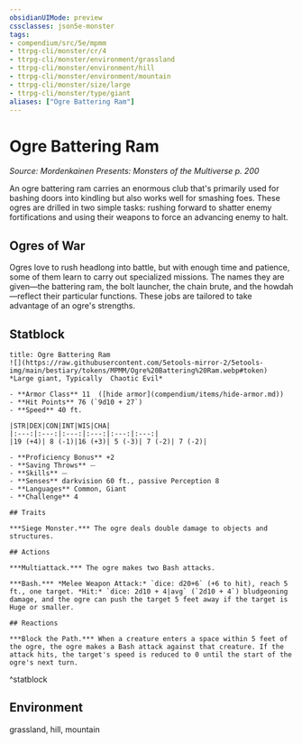 ```yaml
---
obsidianUIMode: preview
cssclasses: json5e-monster
tags:
- compendium/src/5e/mpmm
- ttrpg-cli/monster/cr/4
- ttrpg-cli/monster/environment/grassland
- ttrpg-cli/monster/environment/hill
- ttrpg-cli/monster/environment/mountain
- ttrpg-cli/monster/size/large
- ttrpg-cli/monster/type/giant
aliases: ["Ogre Battering Ram"]
---
```

# Ogre Battering Ram
*Source: Mordenkainen Presents: Monsters of the Multiverse p. 200*  

An ogre battering ram carries an enormous club that's primarily used for bashing doors into kindling but also works well for smashing foes. These ogres are drilled in two simple tasks: rushing forward to shatter enemy fortifications and using their weapons to force an advancing enemy to halt.

## Ogres of War

Ogres love to rush headlong into battle, but with enough time and patience, some of them learn to carry out specialized missions. The names they are given—the battering ram, the bolt launcher, the chain brute, and the howdah—reflect their particular functions. These jobs are tailored to take advantage of an ogre's strengths.

## Statblock

```ad-statblock
title: Ogre Battering Ram
![](https://raw.githubusercontent.com/5etools-mirror-2/5etools-img/main/bestiary/tokens/MPMM/Ogre%20Battering%20Ram.webp#token)
*Large giant, Typically  Chaotic Evil*

- **Armor Class** 11  ([hide armor](compendium/items/hide-armor.md))
- **Hit Points** 76 (`9d10 + 27`)
- **Speed** 40 ft.

|STR|DEX|CON|INT|WIS|CHA|
|:---:|:---:|:---:|:---:|:---:|:---:|
|19 (+4)| 8 (-1)|16 (+3)| 5 (-3)| 7 (-2)| 7 (-2)|

- **Proficiency Bonus** +2
- **Saving Throws** ⏤
- **Skills** ⏤
- **Senses** darkvision 60 ft., passive Perception 8
- **Languages** Common, Giant
- **Challenge** 4

## Traits

***Siege Monster.*** The ogre deals double damage to objects and structures.

## Actions

***Multiattack.*** The ogre makes two Bash attacks.

***Bash.*** *Melee Weapon Attack:* `dice: d20+6` (+6 to hit), reach 5 ft., one target. *Hit:* `dice: 2d10 + 4|avg` (`2d10 + 4`) bludgeoning damage, and the ogre can push the target 5 feet away if the target is Huge or smaller.

## Reactions

***Block the Path.*** When a creature enters a space within 5 feet of the ogre, the ogre makes a Bash attack against that creature. If the attack hits, the target's speed is reduced to 0 until the start of the ogre's next turn.
```
^statblock

## Environment

grassland, hill, mountain